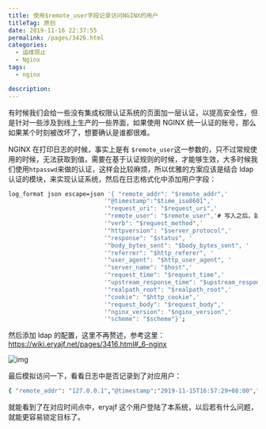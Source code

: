 ```yaml
---
title: 使用$remote_user字段记录访问NGINX的用户
titleTag: 原创
date: 2019-11-16 22:37:55
permalink: /pages/3426.html
categories: 
  - 运维观止
  - Nginx
tags: 
  - nginx

description: 
---
```


有时候我们会给一些没有集成权限认证系统的页面加一层认证，以提高安全性，但是针对一些涉及到线上生产的一些界面，如果使用 NGINX 统一认证的账号，那么如果某个时刻被改坏了，想要确认是谁都很难。



NGINX 在打印日志的时候，事实上是有 `$remote_user`这一参数的，只不过常规使用的时候，无法获取到值，需要在基于认证规则的时候，才能够生效，大多时候我们使用`htpasswd`来做的认证，这样会比较麻烦，所以优雅的方案应该是结合 ldap 认证的模块，来实现认证系统，然后在日志格式化中添加用户字段：



```sh
log_format json escape=json '{ "remote_addr": "$remote_addr",'
                           '"@timestamp":"$time_iso8601",'
                           '"request_uri": "$request_uri",'
                           '"remote_user": "$remote_user",'# 写入之后，就能记录访问的用户了
                           '"verb": "$request_method",'
                           '"httpversion": "$server_protocol",'
                           '"response": "$status", '
                           '"body_bytes_sent": "$body_bytes_sent", '
                           '"referrer": "$http_referer", '
                           '"user_agent": "$http_user_agent", '
                           '"server_name": "$host",'
                           '"request_time": "$request_time",'
                           '"upstream_response_time": "$upstream_response_time",'
                           '"realpath_root": "$realpath_root",'
                           '"cookie": "$http_cookie",'
                           '"request_body": "$request_body",'
                           '"nginx_version": "$nginx_version",'
                           '"scheme": "$scheme"}';
```



然后添加 ldap 的配置，这里不再赘述，参考这里：https://wiki.eryajf.net/pages/3416.html#_6-nginx





![img](http://t.eryajf.net/imgs/2021/09/f6405d8c66d3cf70.jpg)





最后模拟访问一下，看看日志中是否记录到了对应用户：



```sh
{ "remote_addr": "127.0.0.1","@timestamp":"2019-11-15T16:57:29+08:00","request_uri": "/","remote_user": "eryajf","verb": "GET","httpversion": "HTTP/1.1","response": "200", "body_bytes_sent": "3", "referrer": "", "user_agent": "ELinks/0.12pre6 (textmode; Linux; 89x44-2)", "server_name": "127.0.0.1","request_time": "0.002","upstream_response_time": "","realpath_root": "/usr/share/nginx/html","cookie": "","request_body": "","nginx_version": "1.14.0","scheme": "http"}
```



就能看到了在对应时间点中，eryajf 这个用户登陆了本系统，以后若有什么问题，就能更容易锁定目标了。
